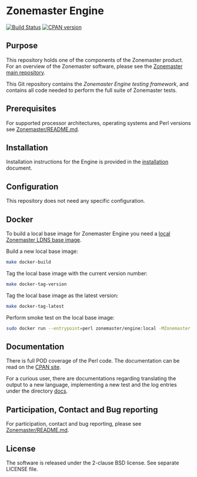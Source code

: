 # Zonemaster Engine
[![Build Status](https://travis-ci.org/zonemaster/zonemaster-engine.svg?branch=master)](https://travis-ci.org/zonemaster/zonemaster-engine)
[![CPAN version](https://badge.fury.io/pl/Zonemaster-Engine.svg)](https://badge.fury.io/pl/Zonemaster-Engine)

## Purpose

This repository holds one of the components of the Zonemaster product. For an
overview of the Zonemaster software, please see the
[Zonemaster main repository](https://github.com/zonemaster/zonemaster).

This Git repository contains the *Zonemaster Engine testing framework*,
and contains all code needed to perform the full suite of Zonemaster
tests.

## Prerequisites

For supported processor architectures, operating systems and Perl versions see 
[Zonemaster/README.md](https://github.com/zonemaster/zonemaster/blob/master/README.md).

## Installation

Installation instructions for the Engine is provided in the
[installation](docs/Installation.md) document.

## Configuration 

This repository does not need any specific configuration.

## Docker

To build a local base image for Zonemaster Engine you need a [local Zonemaster
LDNS base image].

Build a new local base image:

```sh
make docker-build
```

Tag the local base image with the current version number:

```sh
make docker-tag-version
```

Tag the local base image as the latest version:

```sh
make docker-tag-latest
```

Perform smoke test on the local base image:

```sh
sudo docker run --entrypoint=perl zonemaster/engine:local -MZonemaster::Engine -E 'say join "\n", Zonemaster::Engine->test_module("BASIC", "zonemaster.net")'
```

## Documentation

There is full POD coverage of the Perl code. The documentation can be
read on the [CPAN site](https://metacpan.org/pod/Zonemaster::Engine).

For a curious user, there are documentations regarding translating the output to
a new language, implementing a new test and the log entries under the directory
[docs](docs/). 

## Participation, Contact and Bug reporting

For participation, contact and bug reporting, please see
[Zonemaster/README.md](https://github.com/zonemaster/zonemaster/blob/master/README.md).


## License

The software is released under the 2-clause BSD license. See separate LICENSE file.



[Local Zonemaster LDNS base image]: https://github.com/zonemaster/zonemaster-ldns/blob/master/README.md#docker
